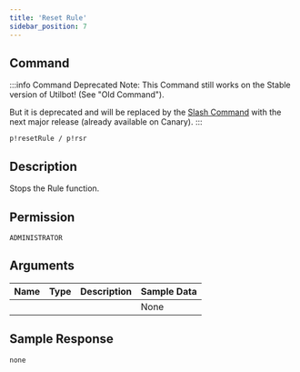 ```yaml
---
title: 'Reset Rule'
sidebar_position: 7
---
```


## Command
:::info Command Deprecated
Note: This Command still works on the Stable version of Utilbot! (See "Old Command").

But it is deprecated and will be replaced by the [Slash Command](rules) with the next major release (already available on Canary).
:::
```
p!resetRule / p!rsr
```

## Description
Stops the Rule function.

## Permission
`ADMINISTRATOR`

## Arguments
| Name | Type | Description | Sample Data |
| ---- | ---- | ----------- | ----------- |
|  |  |  | None |

## Sample Response
```
none
```
